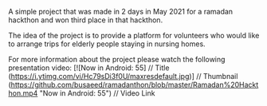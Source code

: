 A simple project that was made in 2 days in May 2021 for a ramadan hackthon and won third place in that hackthon.

The idea of the project is to provide a platform for volunteers who would like to arrange trips for elderly people staying in nursing homes.

For more information about the project please watch the following presentation video:
[![Now in Android: 55]          // Title
(https://i.ytimg.com/vi/Hc79sDi3f0U/maxresdefault.jpg)] // Thumbnail
(https://github.com/busaeed/ramadanthon/blob/master/Ramadan%20Hackthon.mp4 "Now in Android: 55")    // Video Link
